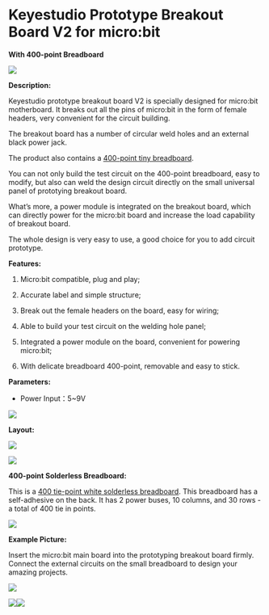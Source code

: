 # **Keyestudio Prototype Breakout Board V2 for micro:bit**

**With 400-point Breadboard**

**![](KS0307/media/21a977c4a80588f89e99a3fb05e22a4f.jpeg)**

**Description:**

Keyestudio prototype breakout board V2 is specially designed for micro:bit
motherboard. It breaks out all the pins of micro:bit in the form of female
headers, very convenient for the circuit building.

The breakout board has a number of circular weld holes and an external black
power jack.

The product also contains a [400-point tiny
breadboard](https://www.aliexpress.com/store/product/Freeshipping-WHITE-400-hole-Breadboard/1452162_32251843389.html?spm=2114.12010608.0.0.e6c4553aJrZGTe).

You can not only build the test circuit on the 400-point breadboard, easy to
modify, but also can weld the design circuit directly on the small universal
panel of prototying breakout board.

What’s more, a power module is integrated on the breakout board, which can
directly power for the micro:bit board and increase the load capability of
breakout board.

The whole design is very easy to use, a good choice for you to add circuit
prototype.

**Features:**

1.  Micro:bit compatible, plug and play;

2.  Accurate label and simple structure;

3.  Break out the female headers on the board, easy for wiring;

4.  Able to build your test circuit on the welding hole panel;

5.  Integrated a power module on the board, convenient for powering micro:bit;

6.  With delicate breadboard 400-point, removable and easy to stick.

**Parameters:**

-   Power Input：5\~9V

![](KS0307/media/c55988fdf4c24caeb3bc56547aaba5ac.jpeg)

**Layout:**

![](KS0307/media/dbbeeafc606e7846fefe2ccc3782cb19.jpeg)

![](KS0307/media/e2f543e169572e4c4b6aff5cc2d38cc8.jpeg)

**400-point Solderless Breadboard:**

This is a [400 tie-point white solderless
breadboard](http://wiki.keyestudio.com/index.php/KS0331_400_Tie-Points_Solderless_Breadboard_3PCS).
This breadboard has a self-adhesive on the back. It has 2 power buses, 10
columns, and 30 rows - a total of 400 tie in points.

![](KS0307/media/c9a68a1e62148c948ba1ea751db5fc19.jpeg)

**Example Picture:**

Insert the micro:bit main board into the prototyping breakout board firmly.
Connect the external circuits on the small breadboard to design your amazing
projects.

![](KS0307/media/f9f603bfe9f432f3c3d51f040d49eccf.png)

![](KS0307/media/ac1a83220ce4e2c33cf1b1fc65ea0333.png)![](KS0307/media/2cf32467cb7030922e1b651e8b92c6cf.png)
